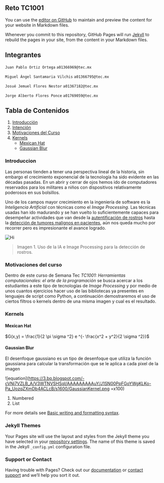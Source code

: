 ## Reto TC1001

You can use the [editor on GitHub](https://github.com/horny-pug/TC1001-Computer-Vision/edit/main/docs/index.md) to maintain and preview the content for your website in Markdown files.

Whenever you commit to this repository, GitHub Pages will run [Jekyll](https://jekyllrb.com/) to rebuild the pages in your site, from the content in your Markdown files.

## Integrantes

`Juan Pablo Ortiz Ortega`
`a01366969@tec.mx`

`Miguel Ángel Santamaria Vilchis`
`a01366795@tec.mx`

`Josué Jemuel Flores Nestor`
`a01367182@tec.mx`

`Jorge Alberto Flores Ponce`
`a01769059@tec.mx`



## Tabla de Contenidos

1. [Introducción](#Introduccion)
2. [Intención](#Intencion)
3. [Motivaciones del Curso](#Motivaciones)
4. [Kernels](#Kernels)
   - [Mexican Hat](#Mexican-Hat)
   - [Gaussian Blur](#Gaussian-Blur)




### Introduccion

Las personas tienden a tener una perspectiva lineal de la historia, sin embargo el crecimiento exponencial de la tecnología ha sido evidente en las décadas pasadas. En un abrir y cerrar de ojos hemos ido de computadores reservados para los militares a niños con dispositivos relativamente poderosos en sus bolsillos. 

Uno de los campos mayor crecimiento en la ingeniería de software es la _Inteligencia Artificial_ con técnicas como el _Image Processing_. Las técnicas usadas han ido madurando y se han vuelto lo suficientemente capaces para desempeñar actividades que van desde la [autentificación de rostros](https://www.cnet.com/news/politics/in-china-facial-recognition-public-shaming-and-control-go-hand-in-hand/) hasta la [detección de tumores malignos en pacientes](https://www.nature.com/articles/d41586-020-03157-9), aún nos queda mucho por recorrer pero es impresionante el avance logrado.

![Hi](https://miro.medium.com/max/503/1*hqbYnsyjfRcceQqrR_HOyA.jpeg)

> Imagen 1. Uso de la IA e Image Processing para la detección de rostros.


### Motivaciones del curso
Dentro de este curso de Semana Tec *TC1001: Herramientas computacionales: el arte de la programación* se busca acercar a los estudiantes a este tipo de tecnologías de _Image Processing_ y por medio de unos cuantos ejercicios hacer uso de las bibliotecas ya presentes en lenguajes de script como Python, a continuación demostraremos el uso de ciertos filtros o kernels dentro de una misma imagen y cual es el resultado.

### Kernels

#### Mexican Hat

$G(x,y) = \frac{1}{2 \pi \sigma ^2} e ^{- \frac{x^2 + y^2}{2 \sigma ^2}}$

#### Gaussian Blur

El desenfoque gaussiano es un tipo de desenfoque que utiliza la función gaussiana para calcular la transformación que se le aplica a cada pixel de la imagen

![equation](https://3.bp.blogspot.com/-cVNi7VZLB_A/V3WTNVSHSqI/AAAAAAAAAuY/J1SN00PpFGoYWgKLKo-Pa_UozqZXmDb4ACLcB/s1600/GaussianKernel.png =x100)

1. Numbered
2. List




For more details see [Basic writing and formatting syntax](https://docs.github.com/en/github/writing-on-github/getting-started-with-writing-and-formatting-on-github/basic-writing-and-formatting-syntax).

### Jekyll Themes

Your Pages site will use the layout and styles from the Jekyll theme you have selected in your [repository settings](https://github.com/horny-pug/TC1001-Computer-Vision/settings/pages). The name of this theme is saved in the Jekyll `_config.yml` configuration file.

### Support or Contact

Having trouble with Pages? Check out our [documentation](https://docs.github.com/categories/github-pages-basics/) or [contact support](https://support.github.com/contact) and we’ll help you sort it out.
